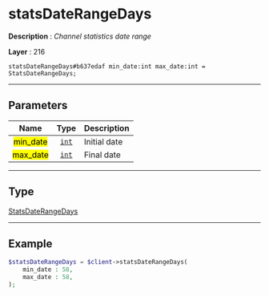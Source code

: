 # statsDateRangeDays

**Description** : *Channel statistics date range*

**Layer** : 216

```tl
statsDateRangeDays#b637edaf min_date:int max_date:int = StatsDateRangeDays;
```

---

## Parameters

| Name | Type | Description |
| :---: | :---: | :--- |
| <mark>min_date</mark> | [`int`](type/int) | Initial date |
| <mark>max_date</mark> | [`int`](type/int) | Final date |

---

## Type

[StatsDateRangeDays](type/StatsDateRangeDays)

---

## Example

```php
$statsDateRangeDays = $client->statsDateRangeDays(
	min_date : 58,
	max_date : 58,
);
```
